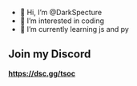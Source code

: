 - 👋 Hi, I’m @DarkSpecture
- 👀 I’m interested in coding
- 🌱 I’m currently learning js and py

## Join my Discord
**<https://dsc.gg/tsoc>**
